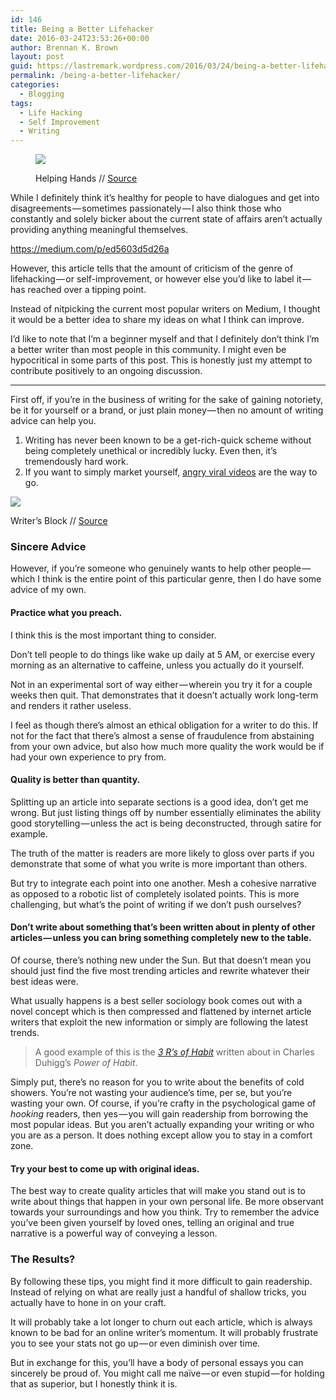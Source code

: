 ```yaml
---
id: 146
title: Being a Better Lifehacker
date: 2016-03-24T23:53:26+00:00
author: Brennan K. Brown
layout: post
guid: https://lastremark.wordpress.com/2016/03/24/being-a-better-lifehacker/
permalink: /being-a-better-lifehacker/
categories:
  - Blogging
tags:
  - Life Hacking
  - Self Improvement
  - Writing
---
```

<figure class="wp-caption"> 

<img data-width="3888" data-height="2592" src="https://cdn-images-1.medium.com/max/1200/1*OS9hHUJqhJ5AIlW3gRXPhQ.jpeg" /> <figcaption class="wp-caption-text">Helping Hands // <a href="https://www.flickr.com/photos/juditk/5655247429" target="_blank" rel="noopener noreferrer">Source</a></figcaption></figure> 

<span>W</span>hile I definitely think it’s healthy for people to have dialogues and get into disagreements — sometimes passionately — I also think those who constantly and solely bicker about the current state of affairs aren’t actually providing anything meaningful themselves.

<https://medium.com/p/ed5603d5d26a>

However, this article tells that the amount of criticism of the genre of lifehacking — or self-improvement, or however else you’d like to label it — has reached over a tipping point.

Instead of nitpicking the current most popular writers on Medium, I thought it would be a better idea to share my ideas on what I think can improve.

I’d like to note that I’m a beginner myself and that I definitely don’t think I’m a better writer than most people in this community. I might even be hypocritical in some parts of this post. This is honestly just my attempt to contribute positively to an ongoing discussion.

* * *

First off, if you’re in the business of writing for the sake of gaining notoriety, be it for yourself or a brand, or just plain money — then no amount of writing advice can help you.

  1. Writing has never been known to be a get-rich-quick scheme without being completely unethical or incredibly lucky. Even then, it’s tremendously hard work.
  2. If you want to simply market yourself, <a href="https://www.youtube.com/watch?v=rE3j_RHkqJc" target="_blank" rel="noopener noreferrer">angry viral videos</a> are the way to go.<figure class="wp-caption"> 

<img data-width="3925" data-height="2944" src="https://cdn-images-1.medium.com/max/800/1*9xltaKXtgCsi_43-yQbFAg.jpeg" /> <figcaption class="wp-caption-text">Writer’s Block // <a href="https://www.flickr.com/photos/dolmansaxlil/4487159833" target="_blank" rel="noopener noreferrer">Source</a></figcaption></figure> 

### Sincere Advice

However, if you’re someone who genuinely wants to help other people — which I think is the entire point of this particular genre, then I do have some advice of my own.

#### Practice what you preach.

I think this is the most important thing to consider.

Don’t tell people to do things like wake up daily at 5 AM, or exercise every morning as an alternative to caffeine, unless you actually do it yourself.

Not in an experimental sort of way either — wherein you try it for a couple weeks then quit. That demonstrates that it doesn’t actually work long-term and renders it rather useless.

I feel as though there’s almost an ethical obligation for a writer to do this. If not for the fact that there’s almost a sense of fraudulence from abstaining from your own advice, but also how much more quality the work would be if had your own experience to pry from.

#### Quality is better than quantity.

Splitting up an article into separate sections is a good idea, don’t get me wrong. But just listing things off by number essentially eliminates the ability good storytelling — unless the act is being deconstructed, through satire for example.

The truth of the matter is readers are more likely to gloss over parts if you demonstrate that some of what you write is more important than others.

But try to integrate each point into one another. Mesh a cohesive narrative as opposed to a robotic list of completely isolated points. This is more challenging, but what’s the point of writing if we don’t push ourselves?

#### Don’t write about something that’s been written about in plenty of other articles — unless you can bring something completely new to the table.

Of course, there’s nothing new under the Sun. But that doesn’t mean you should just find the five most trending articles and rewrite whatever their best ideas were.

What usually happens is a best seller sociology book comes out with a novel concept which is then compressed and flattened by internet article writers that exploit the new information or simply are following the latest trends.

> A good example of this is the <a href="http://charlesduhigg.com/how-habits-work/" target="_blank" rel="noopener noreferrer"><em>3 R’s of Habit</em></a> written about in Charles Duhigg’s _Power of Habit_.

Simply put, there’s no reason for you to write about the benefits of cold showers. You’re not wasting your audience’s time, per se, but you’re wasting your own. Of course, if you’re crafty in the psychological game of _hooking_ readers, then yes — you will gain readership from borrowing the most popular ideas. But you aren’t actually expanding your writing or who you are as a person. It does nothing except allow you to stay in a comfort zone.

#### Try your best to come up with original ideas.

The best way to create quality articles that will make you stand out is to write about things that happen in your own personal life. Be more observant towards your surroundings and how you think. Try to remember the advice you’ve been given yourself by loved ones, telling an original and true narrative is a powerful way of conveying a lesson.

### The Results?

By following these tips, you might find it more difficult to gain readership. Instead of relying on what are really just a handful of shallow tricks, you actually have to hone in on your craft.

It will probably take a lot longer to churn out each article, which is always known to be bad for an online writer’s momentum. It will probably frustrate you to see your stats not go up — or even diminish over time.

But in exchange for this, you’ll have a body of personal essays you can sincerely be proud of. You might call me naïve — or even stupid — for holding that as superior, but I honestly think it is.